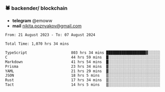 ### 🕷 backender/ blockchain
- **telegram** @emoww
- **mail** nikita.poznyakov@gmail.com

<!--START_SECTION:waka-->

```txt
From: 21 August 2023 - To: 07 August 2024

Total Time: 1,070 hrs 34 mins

TypeScript                    803 hrs 34 mins ██████████████████▓░░░░░░   75.00 %
C                             44 hrs 59 mins  █░░░░░░░░░░░░░░░░░░░░░░░░   04.20 %
Markdown                      41 hrs 54 mins  █░░░░░░░░░░░░░░░░░░░░░░░░   03.91 %
Prisma                        23 hrs 34 mins  ▓░░░░░░░░░░░░░░░░░░░░░░░░   02.20 %
YAML                          21 hrs 29 mins  ▓░░░░░░░░░░░░░░░░░░░░░░░░   02.01 %
JSON                          18 hrs 5 mins   ▒░░░░░░░░░░░░░░░░░░░░░░░░   01.69 %
Rust                          17 hrs 34 mins  ▒░░░░░░░░░░░░░░░░░░░░░░░░   01.64 %
Tact                          14 hrs 5 mins   ▒░░░░░░░░░░░░░░░░░░░░░░░░   01.31 %
```

<!--END_SECTION:waka-->




